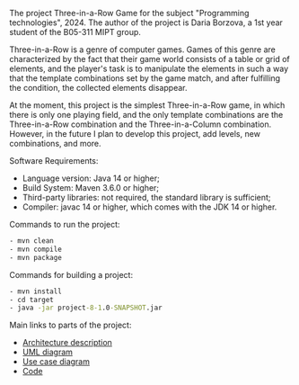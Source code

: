 The project Three-in-a-Row Game for the subject "Programming technologies", 2024. The author of the project is Daria
Borzova, a 1st year student of the B05-311 MIPT group.

Three-in-a-Row is a genre of computer games. Games of this genre are characterized by the fact that their game world
consists of a table or grid of elements, and the player's task is to manipulate the elements in such a way that the
template combinations set by the game match, and after fulfilling the condition, the collected elements disappear.

At the moment, this project is the simplest Three-in-a-Row game, in which there is only one playing field, and the
only template combinations are the Three-in-a-Row combination and the Three-in-a-Column combination. However, in the
future I plan to develop this project, add levels, new combinations, and more.

Software Requirements:

* Language version: Java 14 or higher;
* Build System: Maven 3.6.0 or higher;
* Third-party libraries: not required, the standard library is sufficient;
* Compiler: javac 14 or higher, which comes with the JDK 14 or higher.

Commands to run the project:

```cmd
- mvn clean
- mvn compile
- mvn package
```

Commands for building a project:

```cmd
- mvn install
- cd target
- java -jar project-8-1.0-SNAPSHOT.jar
```

Main links to parts of the project:

* [Architecture description](https://gitlab.akhcheck.ru/tp2024-projects/project-8/-/blob/dev/docs/ArchitectureDescription.md?ref_type=heads)
* [UML diagram](https://gitlab.akhcheck.ru/tp2024-projects/project-8/-/blob/dev/docs/ThreeInARowGameUML.png?ref_type=heads)
* [Use case diagram](https://gitlab.akhcheck.ru/tp2024-projects/project-8/-/blob/dev/docs/UseCaseDiagram.png?ref_type=heads)
* [Code](https://gitlab.akhcheck.ru/tp2024-projects/project-8/-/tree/dev/src/main/java?ref_type=heads)
